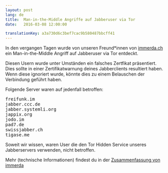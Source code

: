 ```yaml
---
layout: post 
lang: de 
title:  Man-in-the-Middle Angriffe auf Jabberuser via Tor 
date:   2016-03-08 12:00:00

translationKey: a3a730d6c3bef7cac9b580487bbcff41
---
```


In den vergangen Tagen wurde von unseren Freund\*innen von [immerda.ch](https://www.immerda.ch/) ein
Man-in-the-Middle Angriff auf Jabberuser via Tor entdeckt.
 
Diesen Usern wurde unter Umständen ein falsches Zertfikat präsentiert. Dies sollte in einer 
Zertifikatwarnung deines Jabberclients resultiert haben. Wenn diese ignoriert wurde, könnte dies zu einem Belauschen
der Verbindung geführt haben.

Folgende Server waren auf jedenfall betroffen:

<pre>
freifunk.im
jabber.ccc.de
jabber.systemli.org
jappix.org
jodo.im
pad7.de
swissjabber.ch
tigase.me
</pre>

Soweit wir wissen, waren User die den Tor Hidden Service unseres Jabberservers verwenden, nicht betroffen.

Mehr (technische Informationen) findest du in der [Zusammenfassung von immerda](https://tech.immerda.ch/2016/03/xmpp-man-in-the-middle-via-tor/)
